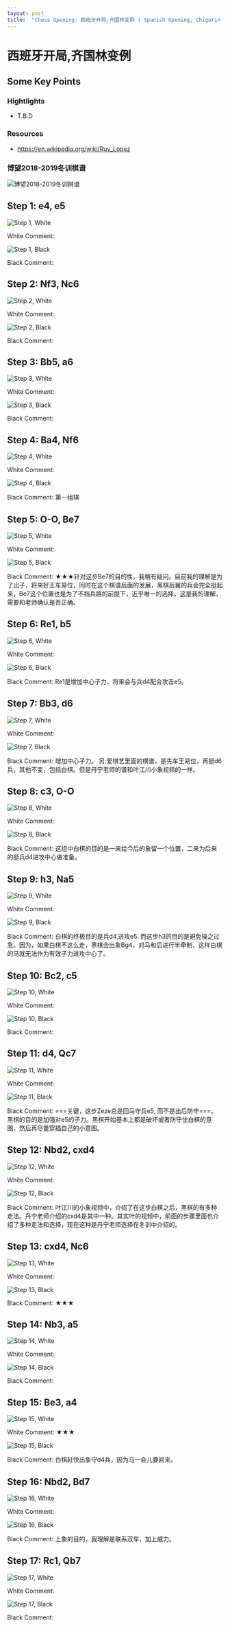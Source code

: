 ```yaml
---
layout: post
title:  "Chess Opening: 西班牙开局,齐国林变例 ( Spanish Opening, Chigorin Variation )"
---
```


# 西班牙开局,齐国林变例

## Some Key Points

### Hightlights

* T.B.D

### Resources

* https://en.wikipedia.org/wiki/Ruy_Lopez

### 博望2018-2019冬训棋谱

![博望2018-2019冬训棋谱 ](/asserts/chess/opening/spanish_opening_chigorin_variation/spanish_opening_chigorin_variation_bowang_manual.jpg)

## Step 1: e4, e5

![Step 1, White ](/img/chess/opening/spanish_opening_chigorin_variation/spanish_opening_chigorin_variation_step01_a_white.svg)

White Comment: 

![Step 1, Black ](/img/chess/opening/spanish_opening_chigorin_variation/spanish_opening_chigorin_variation_step01_b_black.svg)

Black Comment: 

## Step 2: Nf3, Nc6

![Step 2, White ](/img/chess/opening/spanish_opening_chigorin_variation/spanish_opening_chigorin_variation_step02_a_white.svg)

White Comment: 

![Step 2, Black ](/img/chess/opening/spanish_opening_chigorin_variation/spanish_opening_chigorin_variation_step02_b_black.svg)

Black Comment: 

## Step 3: Bb5, a6

![Step 3, White ](/img/chess/opening/spanish_opening_chigorin_variation/spanish_opening_chigorin_variation_step03_a_white.svg)

White Comment: 

![Step 3, Black ](/img/chess/opening/spanish_opening_chigorin_variation/spanish_opening_chigorin_variation_step03_b_black.svg)

Black Comment: 

## Step 4: Ba4, Nf6

![Step 4, White ](/img/chess/opening/spanish_opening_chigorin_variation/spanish_opening_chigorin_variation_step04_a_white.svg)

White Comment: 

![Step 4, Black ](/img/chess/opening/spanish_opening_chigorin_variation/spanish_opening_chigorin_variation_step04_b_black.svg)

Black Comment: 第一组棋

## Step 5: O-O, Be7

![Step 5, White ](/img/chess/opening/spanish_opening_chigorin_variation/spanish_opening_chigorin_variation_step05_a_white.svg)

White Comment: 

![Step 5, Black ](/img/chess/opening/spanish_opening_chigorin_variation/spanish_opening_chigorin_variation_step05_b_black.svg)

Black Comment: ★★★针对这步Be7的目的性，我稍有疑问。目前我的理解是为了出子，将来好王车易位，同时在这个棋谱后面的发展，黑棋后翼的兵会完全挺起来，Be7这个位置也是为了不挡兵路的前提下，近乎唯一的选择。这是我的理解，需要和老师确认是否正确。

## Step 6: Re1, b5

![Step 6, White ](/img/chess/opening/spanish_opening_chigorin_variation/spanish_opening_chigorin_variation_step06_a_white.svg)

White Comment: 

![Step 6, Black ](/img/chess/opening/spanish_opening_chigorin_variation/spanish_opening_chigorin_variation_step06_b_black.svg)

Black Comment: Re1是增加中心子力，将来会与兵d4配合攻击e5。

## Step 7: Bb3, d6

![Step 7, White ](/img/chess/opening/spanish_opening_chigorin_variation/spanish_opening_chigorin_variation_step07_a_white.svg)

White Comment: 

![Step 7, Black ](/img/chess/opening/spanish_opening_chigorin_variation/spanish_opening_chigorin_variation_step07_b_black.svg)

Black Comment: 增加中心子力。
另:爱棋艺里面的棋谱，是先车王易位，再挺d6兵，其他不变，包括白棋。但是丹宁老师的谱和叶江川小象视频的一样。

## Step 8: c3, O-O

![Step 8, White ](/img/chess/opening/spanish_opening_chigorin_variation/spanish_opening_chigorin_variation_step08_a_white.svg)

White Comment: 

![Step 8, Black ](/img/chess/opening/spanish_opening_chigorin_variation/spanish_opening_chigorin_variation_step08_b_black.svg)

Black Comment: 这组中白棋的目的是一来给今后的象留一个位置，二来为后来的挺兵d4进攻中心做准备。

## Step 9: h3, Na5

![Step 9, White ](/img/chess/opening/spanish_opening_chigorin_variation/spanish_opening_chigorin_variation_step09_a_white.svg)

White Comment: 

![Step 9, Black ](/img/chess/opening/spanish_opening_chigorin_variation/spanish_opening_chigorin_variation_step09_b_black.svg)

Black Comment: 白棋的终极目的是兵d4,进攻e5.
而这步h3的目的是避免操之过急。因为，如果白棋不这么走，黑棋会出象Bg4，对马和后进行半牵制，这样白棋的马就无法作为有效子力进攻中心了。

## Step 10: Bc2, c5

![Step 10, White ](/img/chess/opening/spanish_opening_chigorin_variation/spanish_opening_chigorin_variation_step10_a_white.svg)

White Comment: 

![Step 10, Black ](/img/chess/opening/spanish_opening_chigorin_variation/spanish_opening_chigorin_variation_step10_b_black.svg)

Black Comment: 

## Step 11: d4, Qc7

![Step 11, White ](/img/chess/opening/spanish_opening_chigorin_variation/spanish_opening_chigorin_variation_step11_a_white.svg)

White Comment: 

![Step 11, Black ](/img/chess/opening/spanish_opening_chigorin_variation/spanish_opening_chigorin_variation_step11_b_black.svg)

Black Comment: ===关键，这步Zeze总是回马守兵e5,
而不是出后防守===。
黑棋的目的是加强对e5的子力。黑棋开始基本上都是破坏或者防守住白棋的意图，然后再尽量穿插自己的小意图。

## Step 12: Nbd2, cxd4

![Step 12, White ](/img/chess/opening/spanish_opening_chigorin_variation/spanish_opening_chigorin_variation_step12_a_white.svg)

White Comment: 

![Step 12, Black ](/img/chess/opening/spanish_opening_chigorin_variation/spanish_opening_chigorin_variation_step12_b_black.svg)

Black Comment: 叶江川的小象视频中，介绍了在这步白棋之后，黑棋的有多种走法。丹宁老师介绍的cxd4是其中一种。其实叶的视频中，前面的步骤里面也介绍了多种走法和选择，现在这种是丹宁老师选择在冬训中介绍的。

## Step 13: cxd4, Nc6

![Step 13, White ](/img/chess/opening/spanish_opening_chigorin_variation/spanish_opening_chigorin_variation_step13_a_white.svg)

White Comment: 

![Step 13, Black ](/img/chess/opening/spanish_opening_chigorin_variation/spanish_opening_chigorin_variation_step13_b_black.svg)

Black Comment: ★★★

## Step 14: Nb3, a5

![Step 14, White ](/img/chess/opening/spanish_opening_chigorin_variation/spanish_opening_chigorin_variation_step14_a_white.svg)

White Comment: 

![Step 14, Black ](/img/chess/opening/spanish_opening_chigorin_variation/spanish_opening_chigorin_variation_step14_b_black.svg)

Black Comment: 

## Step 15: Be3, a4

![Step 15, White ](/img/chess/opening/spanish_opening_chigorin_variation/spanish_opening_chigorin_variation_step15_a_white.svg)

White Comment: ★★★

![Step 15, Black ](/img/chess/opening/spanish_opening_chigorin_variation/spanish_opening_chigorin_variation_step15_b_black.svg)

Black Comment: 白棋赶快出象守d4兵，因为马一会儿要回来。

## Step 16: Nbd2, Bd7

![Step 16, White ](/img/chess/opening/spanish_opening_chigorin_variation/spanish_opening_chigorin_variation_step16_a_white.svg)

White Comment: 

![Step 16, Black ](/img/chess/opening/spanish_opening_chigorin_variation/spanish_opening_chigorin_variation_step16_b_black.svg)

Black Comment: 上象的目的，我理解是联系双车，加上威力。

## Step 17: Rc1, Qb7

![Step 17, White ](/img/chess/opening/spanish_opening_chigorin_variation/spanish_opening_chigorin_variation_step17_a_white.svg)

White Comment: 

![Step 17, Black ](/img/chess/opening/spanish_opening_chigorin_variation/spanish_opening_chigorin_variation_step17_b_black.svg)

Black Comment: 

